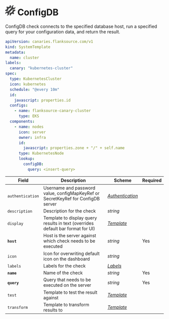 # <img src='https://raw.githubusercontent.com/flanksource/flanksource-ui/main/src/icons/config.svg' style='height: 32px'/> ConfigDB

ConfigDB check connects to the specified database host, run a specified query for your configuration data, and return the result.

```yaml
apiVersion: canaries.flanksource.com/v1
kind: SystemTemplate
metadata:
  name: cluster
labels:
  canary: "kubernetes-cluster"
spec:
  type: KubernetesCluster
  icon: kubernetes
  schedule: "@every 10m"
  id:
    javascript: properties.id
  configs:
    - name: flanksource-canary-cluster
      type: EKS
  components:
    - name: nodes
      icon: server
      owner: infra
      id:
        javascript: properties.zone + "/" + self.name
      type: KubernetesNode
      lookup:
        configDB:
          query: <insert-query>
```

| Field | Description | Scheme | Required |
| ----- | ----------- | ------ | -------- |
| `authentication` | Username and password value, configMapKeyRef or SecretKeyRef for ConfigDB server | [*Authentication*](../concepts/authentication.md) |  |
| `description` | Description for the check | *string* |  |
| `display` | Template to display query results in text (overrides default bar format for UI) | [*Template*](../concepts/templating.md) |  |
| **`host`** | Host is the server against which check needs to be executed | *string* | Yes |
| `icon` | Icon for overwriting default icon on the dashboard | *string* |  |
| `labels` | Labels for the check | [*Labels*](#labels) |  |
| **`name`** | Name of the check | *string* | Yes |
| **`query`** | Query that needs to be executed on the server | *string* | Yes |
| `test` | Template to test the result against | [*Template*](../concepts/templating.md) |  |
| `transform` | Template to transform results to | [*Template*](../concepts/templating.md) |  |
